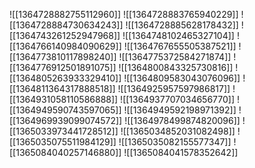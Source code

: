 ![[1364728882755112960]]
![[1364728883765940229]]
![[1364728884730634243]]
![[1364728885628178432]]
![[1364743261252947968]]
![[1364748102465327104]]
![[1364766140984090629]]
![[1364767655505387521]]
![[1364773810117898240]]
![[1364775372584271874]]
![[1364776912501891075]]
![[1364800843325730816]]
![[1364805263933329410]]
![[1364809583043076096]]
![[1364811364317888518]]
![[1364925957597986817]]
![[1364931058110586888]]
![[1364937707034656770]]
![[1364949590743597065]]
![[1364949592198971392]]
![[1364969939099074572]]
![[1364978499874820096]]
![[1365033973441728512]]
![[1365034852031082498]]
![[1365035075511984129]]
![[1365035082155577347]]
![[1365084040257146880]]
![[1365084041578352642]]
